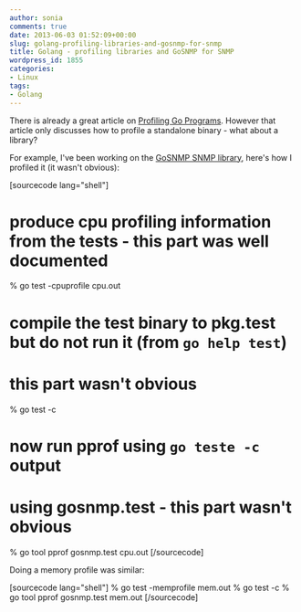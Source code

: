 ```yaml
---
author: sonia
comments: true
date: 2013-06-03 01:52:09+00:00
slug: golang-profiling-libraries-and-gosnmp-for-snmp
title: Golang - profiling libraries and GoSNMP for SNMP
wordpress_id: 1855
categories:
- Linux
tags:
- Golang
---
```


There is already a great article on [Profiling Go Programs](blog.golang.org/2011/06/profiling-go-programs.html). However that article only discusses how to profile a standalone binary - what about a library?

For example, I've been working on the [GoSNMP SNMP library](http://github.com/soniah/gosnmp), here's how I profiled it (it wasn't obvious):

[sourcecode lang="shell"]
# produce cpu profiling information from the tests - this part was well documented
% go test -cpuprofile cpu.out

# compile the test binary to pkg.test but do not run it (from `go help test`)
# this part wasn't obvious
% go test -c

# now run pprof using `go teste -c` output
# using gosnmp.test - this part wasn't obvious
% go tool pprof gosnmp.test cpu.out
[/sourcecode]

Doing a memory profile was similar:

[sourcecode lang="shell"]
% go test -memprofile mem.out
% go test -c
% go tool pprof gosnmp.test mem.out
[/sourcecode]

